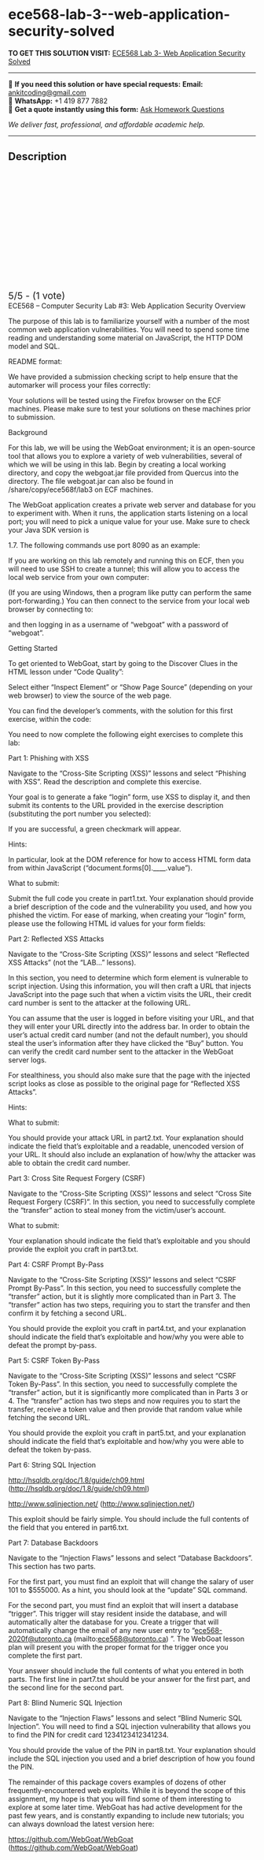 # ece568-lab-3--web-application-security-solved
**TO GET THIS SOLUTION VISIT:** [ECE568 Lab 3- Web Application Security Solved](https://www.ankitcodinghub.com/product/ece568-lab-3-web-application-security-solved/)


---

📩 **If you need this solution or have special requests:** **Email:** ankitcoding@gmail.com  
📱 **WhatsApp:** +1 419 877 7882  
📄 **Get a quote instantly using this form:** [Ask Homework Questions](https://www.ankitcodinghub.com/services/ask-homework-questions/)

*We deliver fast, professional, and affordable academic help.*

---

<h2>Description</h2>



<div class="kk-star-ratings kksr-auto kksr-align-center kksr-valign-top" data-payload="{&quot;align&quot;:&quot;center&quot;,&quot;id&quot;:&quot;119788&quot;,&quot;slug&quot;:&quot;default&quot;,&quot;valign&quot;:&quot;top&quot;,&quot;ignore&quot;:&quot;&quot;,&quot;reference&quot;:&quot;auto&quot;,&quot;class&quot;:&quot;&quot;,&quot;count&quot;:&quot;1&quot;,&quot;legendonly&quot;:&quot;&quot;,&quot;readonly&quot;:&quot;&quot;,&quot;score&quot;:&quot;5&quot;,&quot;starsonly&quot;:&quot;&quot;,&quot;best&quot;:&quot;5&quot;,&quot;gap&quot;:&quot;4&quot;,&quot;greet&quot;:&quot;Rate this product&quot;,&quot;legend&quot;:&quot;5\/5 - (1 vote)&quot;,&quot;size&quot;:&quot;24&quot;,&quot;title&quot;:&quot;ECE568  Lab 3- Web Application Security Solved&quot;,&quot;width&quot;:&quot;138&quot;,&quot;_legend&quot;:&quot;{score}\/{best} - ({count} {votes})&quot;,&quot;font_factor&quot;:&quot;1.25&quot;}">

<div class="kksr-stars">

<div class="kksr-stars-inactive">
            <div class="kksr-star" data-star="1" style="padding-right: 4px">


<div class="kksr-icon" style="width: 24px; height: 24px;"></div>
        </div>
            <div class="kksr-star" data-star="2" style="padding-right: 4px">


<div class="kksr-icon" style="width: 24px; height: 24px;"></div>
        </div>
            <div class="kksr-star" data-star="3" style="padding-right: 4px">


<div class="kksr-icon" style="width: 24px; height: 24px;"></div>
        </div>
            <div class="kksr-star" data-star="4" style="padding-right: 4px">


<div class="kksr-icon" style="width: 24px; height: 24px;"></div>
        </div>
            <div class="kksr-star" data-star="5" style="padding-right: 4px">


<div class="kksr-icon" style="width: 24px; height: 24px;"></div>
        </div>
    </div>

<div class="kksr-stars-active" style="width: 138px;">
            <div class="kksr-star" style="padding-right: 4px">


<div class="kksr-icon" style="width: 24px; height: 24px;"></div>
        </div>
            <div class="kksr-star" style="padding-right: 4px">


<div class="kksr-icon" style="width: 24px; height: 24px;"></div>
        </div>
            <div class="kksr-star" style="padding-right: 4px">


<div class="kksr-icon" style="width: 24px; height: 24px;"></div>
        </div>
            <div class="kksr-star" style="padding-right: 4px">


<div class="kksr-icon" style="width: 24px; height: 24px;"></div>
        </div>
            <div class="kksr-star" style="padding-right: 4px">


<div class="kksr-icon" style="width: 24px; height: 24px;"></div>
        </div>
    </div>
</div>


<div class="kksr-legend" style="font-size: 19.2px;">
            5/5 - (1 vote)    </div>
    </div>
ECE568 – Computer Security Lab #3: Web Application Security Overview

The purpose of this lab is to familiarize yourself with a number of the most common web application vulnerabilities. You will need to spend some time reading and understanding some material on JavaScript, the HTTP DOM model and SQL.

README format:

We have provided a submission checking script to help ensure that the automarker will process your files correctly:

Your solutions will be tested using the Firefox browser on the ECF machines. Please make sure to test your solutions on these machines prior to submission.

Background

For this lab, we will be using the WebGoat environment; it is an open-source tool that allows you to explore a variety of web vulnerabilities, several of which we will be using in this lab. Begin by creating a local working directory, and copy the webgoat.jar file provided from Quercus into the directory. The file webgoat.jar can also be found in /share/copy/ece568f/lab3 on ECF machines.

The WebGoat application creates a private web server and database for you to experiment with. When it runs, the application starts listening on a local port; you will need to pick a unique value for your use. Make sure to check your Java SDK version is

1.7. The following commands use port 8090 as an example:

If you are working on this lab remotely and running this on ECF, then you will need to use SSH to create a tunnel; this will allow you to access the local web service from your own computer:

(If you are using Windows, then a program like putty can perform the same port-forwarding.) You can then connect to the service from your local web browser by connecting to:

and then logging in as a username of “webgoat” with a password of “webgoat”.

Getting Started

To get oriented to WebGoat, start by going to the Discover Clues in the HTML lesson under “Code Quality”:

Select either “Inspect Element” or “Show Page Source” (depending on your web browser) to view the source of the web page.

You can find the developer’s comments, with the solution for this first exercise, within the code:

You need to now complete the following eight exercises to complete this lab:

Part 1: Phishing with XSS

Navigate to the “Cross-Site Scripting (XSS)” lessons and select “Phishing with XSS”. Read the description and complete this exercise.

Your goal is to generate a fake “login” form, use XSS to display it, and then submit its contents to the URL provided in the exercise description (substituting the port number you selected):

If you are successful, a green checkmark will appear.

Hints:

In particular, look at the DOM reference for how to access HTML form data from within JavaScript (“document.forms[0].____.value”).

What to submit:

Submit the full code you create in part1.txt. Your explanation should provide a brief description of the code and the vulnerability you used, and how you phished the victim. For ease of marking, when creating your “login” form, please use the following HTML id values for your form fields:

Part 2: Reflected XSS Attacks

Navigate to the “Cross-Site Scripting (XSS)” lessons and select “Reflected XSS Attacks” (not the “LAB…” lessons).

In this section, you need to determine which form element is vulnerable to script injection. Using this information, you will then craft a URL that injects JavaScript into the page such that when a victim visits the URL, their credit card number is sent to the attacker at the following URL.

You can assume that the user is logged in before visiting your URL, and that they will enter your URL directly into the address bar. In order to obtain the user’s actual credit card number (and not the default number), you should steal the user’s information after they have clicked the “Buy” button. You can verify the credit card number sent to the attacker in the WebGoat server logs.

For stealthiness, you should also make sure that the page with the injected script looks as close as possible to the original page for “Reflected XSS Attacks”.

Hints:

What to submit:

You should provide your attack URL in part2.txt. Your explanation should indicate the field that’s exploitable and a readable, unencoded version of your URL. It should also include an explanation of how/why the attacker was able to obtain the credit card number.

Part 3: Cross Site Request Forgery (CSRF)

Navigate to the “Cross-Site Scripting (XSS)” lessons and select “Cross Site Request Forgery (CSRF)”. In this section, you need to successfully complete the “transfer” action to steal money from the victim/user’s account.

What to submit:

Your explanation should indicate the field that’s exploitable and you should provide the exploit you craft in part3.txt.

Part 4: CSRF Prompt By-Pass

Navigate to the “Cross-Site Scripting (XSS)” lessons and select “CSRF Prompt By-Pass”. In this section, you need to successfully complete the “transfer” action, but it is slightly more complicated than in Part 3. The “transfer” action has two steps, requiring you to start the transfer and then confirm it by fetching a second URL.

You should provide the exploit you craft in part4.txt, and your explanation should indicate the field that’s exploitable and how/why you were able to defeat the prompt by-pass.

Part 5: CSRF Token By-Pass

Navigate to the “Cross-Site Scripting (XSS)” lessons and select “CSRF Token By-Pass”. In this section, you need to successfully complete the “transfer” action, but it is significantly more complicated than in Parts 3 or 4. The “transfer” action has two steps and now requires you to start the transfer, receive a token value and then provide that random value while fetching the second URL.

You should provide the exploit you craft in part5.txt, and your explanation should indicate the field that’s exploitable and how/why you were able to defeat the token by-pass.

Part 6: String SQL Injection

http://hsqldb.org/doc/1.8/guide/ch09.html (http://hsqldb.org/doc/1.8/guide/ch09.html)

http://www.sqlinjection.net/ (http://www.sqlinjection.net/)

This exploit should be fairly simple. You should include the full contents of the field that you entered in part6.txt.

Part 7: Database Backdoors

Navigate to the “Injection Flaws” lessons and select “Database Backdoors”. This section has two parts.

For the first part, you must find an exploit that will change the salary of user 101 to $555000. As a hint, you should look at the “update” SQL command.

For the second part, you must find an exploit that will insert a database “trigger”. This trigger will stay resident inside the database, and will automatically alter the database for you. Create a trigger that will automatically change the email of any new user entry to “ece568-2020f@utoronto.ca (mailto:ece568@utoronto.ca) ”. The WebGoat lesson plan will present you with the proper format for the trigger once you complete the first part.

Your answer should include the full contents of what you entered in both parts. The first line in part7.txt should be your answer for the first part, and the second line for the second part.

Part 8: Blind Numeric SQL Injection

Navigate to the “Injection Flaws” lessons and select “Blind Numeric SQL Injection”. You will need to find a SQL injection vulnerability that allows you to find the PIN for credit card 1234123412341234.

You should provide the value of the PIN in part8.txt. Your explanation should include the SQL injection you used and a brief description of how you found the PIN.

The remainder of this package covers examples of dozens of other frequently-encountered web exploits. While it is beyond the scope of this assignment, my hope is that you will find some of them interesting to explore at some later time. WebGoat has had active development for the past few years, and is constantly expanding to include new tutorials; you can always download the latest version here:

https://github.com/WebGoat/WebGoat (https://github.com/WebGoat/WebGoat)
